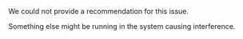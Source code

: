 We could not provide a recommendation for this issue.

Something else might be running in the system causing interference.
